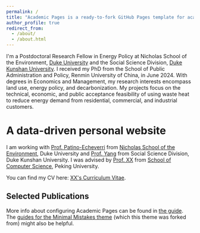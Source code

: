 ```yaml
---
permalink: /
title: "Academic Pages is a ready-to-fork GitHub Pages template for academic personal websites"
author_profile: true
redirect_from: 
  - /about/
  - /about.html
---
```


I'm a Postdoctoral Research Fellow in Energy Policy at Nicholas School of the Environment, [Duke University](https://duke.edu/) and the Social Science Division, [Duke Kunshan University](https://www.dukekunshan.edu.cn/). 
I received my PhD from the School of Public Administration and Policy, Renmin University of China, in June 2024. 
With degrees in Economics and Management, my research interests encompass land use, energy policy, and decarbonization. My projects focus on the technical, economic, and public acceptance feasibility of using waste heat to reduce energy demand from residential, commercial, and industrial customers.


A data-driven personal website
======

I am working with [Prof. Patino-Echeverri](https://sites.nicholas.duke.edu/daliapatinoecheverri/people/)  from [Nicholas School of the Environment](https://nicholas.duke.edu/), Duke University and [Prof. Yang](https://faculty.dukekunshan.edu.cn/faculty_profiles/yanran-yang) from Social Science Division, Duke Kunshan University. I was advised by [Prof. XX](https://XXX.pku.edu.cn/) from [School of Computer Science](https://cs.pku.edu.cn/), Peking University.

You can find my CV here: [XX's Curriculum Vitae](../assets/Curriculum_Vitae.pdf).

Selected Publications
------
More info about configuring Academic Pages can be found in [the guide](https://academicpages.github.io/markdown/). The [guides for the Minimal Mistakes theme](https://mmistakes.github.io/minimal-mistakes/docs/configuration/) (which this theme was forked from) might also be helpful.

